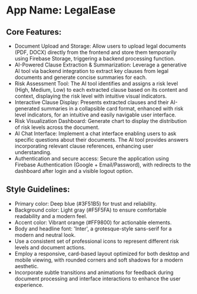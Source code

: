 # **App Name**: LegalEase

## Core Features:

- Document Upload and Storage: Allow users to upload legal documents (PDF, DOCX) directly from the frontend and store them temporarily using Firebase Storage, triggering a backend processing function.
- AI-Powered Clause Extraction & Summarization: Leverage a generative AI tool via backend integration to extract key clauses from legal documents and generate concise summaries for each.
- Risk Assessment Tool: The AI tool identifies and assigns a risk level (High, Medium, Low) to each extracted clause based on its content and context, displaying the risk level with intuitive visual indicators.
- Interactive Clause Display: Presents extracted clauses and their AI-generated summaries in a collapsible card format, enhanced with risk level indicators, for an intuitive and easily navigable user interface.
- Risk Visualization Dashboard: Generate chart to display the distribution of risk levels across the document.
- AI Chat Interface: Implement a chat interface enabling users to ask specific questions about their documents. The AI tool provides answers incorporating relevant clause references, enhancing user understanding.
- Authentication and secure access: Secure the application using Firebase Authentication (Google + Email/Password), with redirects to the dashboard after login and a visible logout option.

## Style Guidelines:

- Primary color: Deep blue (#3F51B5) for trust and reliability.
- Background color: Light gray (#F5F5FA) to ensure comfortable readability and a modern feel.
- Accent color: Vibrant orange (#FF9800) for actionable elements.
- Body and headline font: 'Inter', a grotesque-style sans-serif for a modern and neutral look.
- Use a consistent set of professional icons to represent different risk levels and document actions.
- Employ a responsive, card-based layout optimized for both desktop and mobile viewing, with rounded corners and soft shadows for a modern aesthetic.
- Incorporate subtle transitions and animations for feedback during document processing and interface interactions to enhance the user experience.